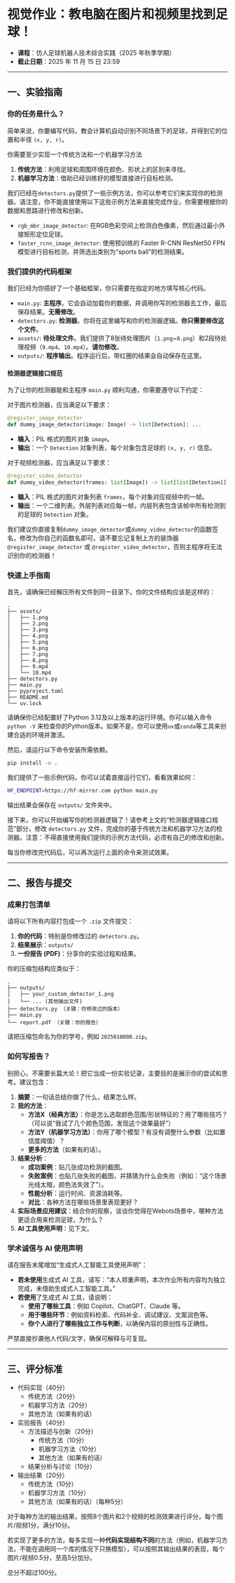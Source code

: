 # 视觉作业：教电脑在图片和视频里找到足球！

- **课程**：仿人足球机器人技术综合实践（2025 年秋季学期）
- **截止日期**：2025 年 11 月 15 日 23:59

---

## 一、实验指南

### 你的任务是什么？

简单来说，你要编写代码，教会计算机自动识别不同场景下的足球，并得到它的位置和半径 `(x, y, r)`。

你需要至少实现一个传统方法和一个机器学习方法

1. **传统方法**：利用足球和周围环境在颜色、形状上的区别来寻找。
2. **机器学习方法**：借助已经训练好的模型直接进行目标检测。

我们已经在`detectors.py`提供了一些示例方法，你可以参考它们来实现你的检测器。请注意，你不能直接使用以下这些示例方法来直接完成作业，你需要根据你的数据和思路进行修改和创新。

- `rgb_mbr_image_detector`: 在RGB色彩空间上检测白色像素，然后通过最小外接矩形定位足球。
- `faster_rcnn_image_detector`: 使用预训练的 Faster R-CNN ResNet50 FPN 模型进行目标检测，并筛选出类别为“sports ball”的检测结果。

### 我们提供的代码框架

我们已经为你搭好了一个基础框架，你只需要在指定的地方填写核心代码。

- `main.py`: **主程序**。它会自动加载你的数据，并调用你写的检测器去工作，最后保存结果。**无需修改**。
- `detectors.py`: **检测器**。你将在这里编写和你的检测器逻辑。**你只需要修改这个文件**。
- `assets/`: **待处理文件**。我们提供了8张待处理图片（`1.png`~`8.png`）和2段待处理视频（`9.mp4`、`10.mp4`）。**请勿修改**。
- `outputs/`: **程序输出**。程序运行后，带红圈的结果会自动保存在这里。

#### 检测器逻辑接口规范

为了让你的检测器能和主程序 `main.py` 顺利沟通，你需要遵守以下约定：

对于图片检测器，应当满足以下要求：

```python
@register_image_detector
def dummy_image_detector(image: Image) -> list[Detection]: ...
```

- **输入**：PIL 格式的图片对象 `image`。
- **输出**：一个 `Detection` 对象列表，每个对象包含足球的 `(x, y, r)` 信息。

对于视频检测器，应当满足以下要求：

```python
@register_video_detector
def dummy_video_detector(frames: list[Image]) -> list[list[Detection]]: ...
```

- **输入**：PIL 格式的图片对象列表 `frames`，每个对象对应视频中的一帧。
- **输出**：一个二维列表。外层列表对应每一帧，内层列表包含该帧中所有检测到的足球的 `Detection` 对象。

我们建议你直接复制`dummy_image_detector`或`dummy_video_detector`的函数签名，修改为你自己的函数名即可。请不要忘记复制上方的装饰器 `@register_image_detector` 或 `@register_video_detector`，否则主程序将无法识别你的检测器！

### 快速上手指南

首先，请确保已经解压所有文件到同一目录下。你的文件结构应该是这样的：

```
.
├── assets/
│   ├── 1.png
│   ├── 2.png
│   ├── 3.png
│   ├── 4.png
│   ├── 5.png
│   ├── 6.png
│   ├── 7.png
│   ├── 8.png
│   ├── 9.mp4
│   └── 10.mp4
├── detectors.py
├── main.py
├── pyproject.toml
├── README.md
└── uv.lock
```

请确保你已经配置好了Python 3.12及以上版本的运行环境。你可以输入命令 `python -V` 来检查你的Python版本。如果不是，你可以使用`uv`或`conda`等工具来创建合适的环境并激活。

然后，请运行以下命令安装所需依赖。

```bash
pip install -e .
```

我们提供了一些示例代码，你可以试着直接运行它们，看看效果如何：

```bash
HF_ENDPOINT=https://hf-mirror.com python main.py
```

输出结果会保存在 `outputs/` 文件夹中。

接下来，你可以开始编写你的检测器逻辑了！请参考上文的“检测器逻辑接口规范”部分，修改 `detectors.py` 文件，完成你的基于传统方法和机器学习方法的检测器。注意：不得直接使用我们提供的示例方法代码，必须有自己的修改和创新。

每当你修改完代码后，可以再次运行上面的命令来测试效果。

---

## 二、报告与提交

### 成果打包清单

请将以下所有内容打包成一个 `.zip` 文件提交：

1.  **你的代码**：特别是你修改过的 `detectors.py`。
2.  **结果展示**：`outputs/` 
3.  **一份报告 (PDF)**：分享你的实验过程和结果。

你的压缩包结构应类似于：

```
.
├── outputs/
│   ├── your_custom_detector_1.png
│   └── ... (其他输出文件)
├── detectors.py （关键：你修改过的版本）
├── main.py
└── report.pdf （关键：你的报告）
```

请把压缩包命名为你的学号，例如 `2025010000.zip`。

### 如何写报告？

别担心，不需要长篇大论！把它当成一份实验记录，主要目的是展示你的尝试和思考。建议包含：

1.  **摘要**：一句话总结你做了什么，结果怎么样。
2.  **我的方法**：
    - **方法X（经典方法）**：你是怎么选取颜色范围/形状特征的？用了哪些技巧？（可以说“我试了几个颜色范围，发现这个效果最好”）
    - **方法Y（机器学习方法）**：你用了哪个模型？有没有调整什么参数（比如置信度阈值）？
    - **更多的方法**（如果有的话）。
4.  **结果分析**：
    - **成功案例**：贴几张成功检测的截图。
    - **失败案例**：也贴几张失败的截图，并猜猜为什么会失败（例如：“这个场景光线太暗，颜色法失效了”）。
    - **性能分析**：运行时间、资源消耗等。
    - **对比**：各种方法在哪些场景里表现更好？
6.  **实际场景应用建议**：结合你的观察，谈谈你觉得在Webots场景中，哪种方法更适合用来检测足球，为什么？
7.  **AI 工具使用声明**：见下文。

### 学术诚信与 AI 使用声明

请在报告末尾增加“生成式人工智能工具使用声明”：

-   **若未使用**生成式 AI 工具，请写：“本人郑重声明，本次作业所有内容均为独立完成，未借助生成式人工智能工具。”
-   **若使用**了生成式 AI 工具，请说明：
    -   **使用了哪些工具**：例如 Copilot、ChatGPT、Claude 等。
    -   **用于哪些环节**：例如资料检索、代码补全、调试建议、文案润色等。
    -   **你个人进行了哪些独立工作与判断**，以确保内容的原创性与正确性。

严禁直接抄袭他人代码/文字，确保可解释与可复现。

---

## 三、评分标准

- 代码实现（40分）
  - 传统方法（20分）
  - 机器学习方法（20分）
  - 其他方法（如果有的话）
- 实验报告（40分）
  - 方法描述与创新（20分）
    - 传统方法（10分）
    - 机器学习方法（10分）
    - 其他方法（如果有的话）
  - 结果分析与讨论（10分）
- 输出结果（20分）
  - 传统方法（10分）
  - 机器学习方法（10分）
  - 其他方法（如果有的话）（每种5分）

对于每种方法的输出结果，按照8个图片和2个视频的检测效果进行评分，每个图片/视频1分，满分10分。

若实现了更多的方法，每多实现一种**代码实现结构不同**的方法（例如，机器学习方法，不能在调用同一个库的情况下只换模型），可以按照其输出结果的表现，每个图片/视频0.5分，至高5分加分。

总分不超过100分。
